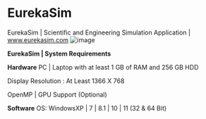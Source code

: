 # EurekaSim
EurekaSim | Scientific and Engineering Simulation Application | www.eurekasim.com
![image](https://github.com/KTS-Innovation-Labs/eurekasim/assets/26991414/1d166053-1235-4da7-821a-126d4d6ed81d)

**EurekaSim | System Requirements**

**Hardware**
PC | Laptop with at least 1 GB of RAM and 256 GB HDD

Display Resolution : At Least 1366 X 768

OpenMP | GPU Support (Optional)

**Software**
OS: WindowsXP | 7 | 8.1 | 10 | 11  (32 & 64 Bit)



